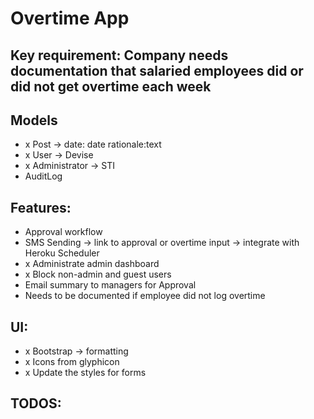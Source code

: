 # Overtime App

## Key requirement: Company needs documentation that salaried employees did or did not get overtime each week

## Models
- x Post -> date: date rationale:text
- x User -> Devise
- x Administrator -> STI
- AuditLog

## Features:
- Approval workflow
- SMS Sending -> link to approval or overtime input -> integrate with Heroku Scheduler
- x Administrate admin dashboard
- x Block non-admin and guest users
- Email summary to managers for Approval
- Needs to be documented if employee did not log overtime

## UI:
- x Bootstrap -> formatting
- x Icons from glyphicon
- x Update the styles for forms

## TODOS:
